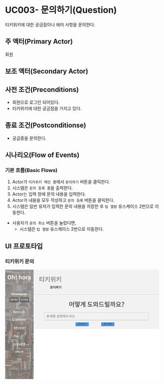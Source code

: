 # UC003- 문의하기(Question)
티키위키에 대한 궁금점이나 에러 사항을 문의한다.

## 주 액터(Primary Actor)
회원

## 보조 액터(Secondary Actor)

## 사전 조건(Preconditions)
- 회원으로 로그인 되어있다.
- 티키위키에 대한 궁금점을 가지고 있다.

## 종료 조건(Postconditionse)
- 궁금증을 문의한다.

## 시나리오(Flow of Events)

### 기본 흐름(Basic Flows)
1. Actor가 `티키위키 메인 폼`에서 `문의하기` 버튼을 클릭한다.
2. 시스템은 `문의 등록 폼`을 출력한다.
3. Actor는 입력 창에 문의 내용을 입력한다.
4. Actor가 내용을 모두 작성하고 `문의 등록` 버튼을 클릭한다.
5. 시스템은 일반 유저가 입력한 문의 내용을 저장한 후 `팁 열람` 유스케이스 2번으로 이동한다.
  - 사용자가 `문의 취소` 버튼을 눌렀다면,
    - 시스템은 `팁 열람` 유스케이스 2번으로 이동한다.

## UI 프로토타입

### 티키위키 문의
![티키위키 문의](./images/woo-tikiwikiQuestion.png)
